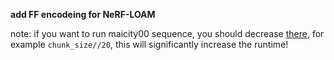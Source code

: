 **add FF encodeing for NeRF-LOAM**

note: if you want to run maicity00 sequence, you should decrease [there](src/variations/render_helpers.py#L264), for example 
```chunk_size//20```, this will significantly increase the runtime!